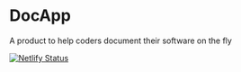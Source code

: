# DocApp
A product to help coders document their software on the fly


[![Netlify Status](https://api.netlify.com/api/v1/badges/3b1c23cd-10b8-4375-9111-8611a43ed8ea/deploy-status)](https://app.netlify.com/sites/keen-lovelace-5c37ca/deploys)
